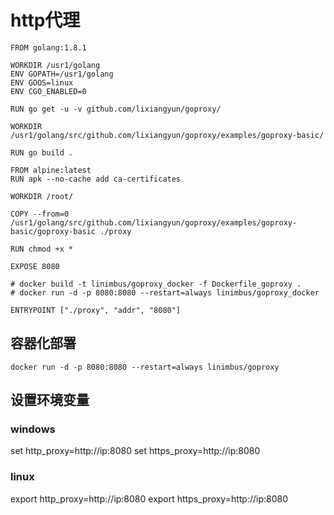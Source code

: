 # http代理

```
FROM golang:1.8.1

WORKDIR /usr1/golang
ENV GOPATH=/usr1/golang
ENV GOOS=linux
ENV CGO_ENABLED=0

RUN go get -u -v github.com/lixiangyun/goproxy/

WORKDIR /usr1/golang/src/github.com/lixiangyun/goproxy/examples/goproxy-basic/

RUN go build .

FROM alpine:latest
RUN apk --no-cache add ca-certificates

WORKDIR /root/

COPY --from=0 /usr1/golang/src/github.com/lixiangyun/goproxy/examples/goproxy-basic/goproxy-basic ./proxy

RUN chmod +x *

EXPOSE 8080

# docker build -t linimbus/goproxy_docker -f Dockerfile_goproxy .
# docker run -d -p 8080:8080 --restart=always linimbus/goproxy_docker

ENTRYPOINT ["./proxy", "addr", "8080"]
```

## 容器化部署

```
docker run -d -p 8080:8080 --restart=always linimbus/goproxy
```


## 设置环境变量

### windows
set http_proxy=http://ip:8080
set https_proxy=http://ip:8080

### linux
export http_proxy=http://ip:8080
export https_proxy=http://ip:8080
